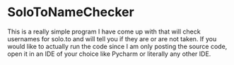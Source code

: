 # SoloToNameChecker

This is a really simple program I have come up with that will check usernames for solo.to and will tell you if they are or are not taken. 
If you would like to actually run the code since I am only posting the source code, open it in an IDE of your choice like Pycharm or literally any other IDE.

